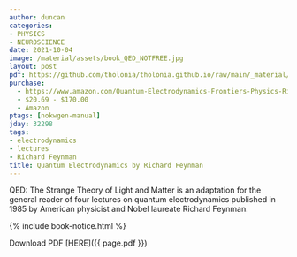 ```yaml
---
author: duncan
categories:
- PHYSICS
- NEUROSCIENCE
date: 2021-10-04
image: /material/assets/book_QED_NOTFREE.jpg
layout: post
pdf: https://github.com/tholonia/tholonia.github.io/raw/main/_material/assets/book_QED_NOTFREE.zip
purchase:
  - https://www.amazon.com/Quantum-Electrodynamics-Frontiers-Physics-Richard/dp/0201360756/
  - $20.69 - $170.00
  - Amazon
ptags: [nokwgen-manual]
jday: 32298
tags:
- electrodynamics
- lectures
- Richard Feynman
title: Quantum Electrodynamics by Richard Feynman
---
```


QED: The Strange Theory of Light and Matter is an adaptation for the general reader of four lectures on quantum electrodynamics published in 1985 by American physicist and Nobel laureate Richard Feynman.

<!--more-->

{% include book-notice.html %}

Download PDF  [HERE]({{ page.pdf }})